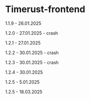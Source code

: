 # Timerust-frontend
1.1.9 - 26.01.2025

1.2.0 - 27.01.2025 - crash

1.2.1 - 27.01.2025

1.2.2 - 30.01.2025 - crash

1.2.3 - 30.01.2025 - crash

1.2.4 - 30.01.2025

1.2.5 - 5.01.2025

1.2.5 - 18.03.2025
